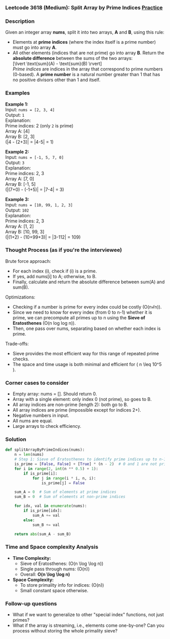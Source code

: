 ### Leetcode 3618 (Medium): Split Array by Prime Indices [Practice](https://leetcode.com/problems/split-array-by-prime-indices)

### Description  
Given an integer array **nums**, split it into two arrays, **A** and **B**, using this rule:
- Elements at **prime indices** (where the index itself is a prime number) must go into array **A**.
- All other elements (indices that are not prime) go into array **B**.
Return the **absolute difference** between the sums of the two arrays:  
\[\lvert \text{sum}(A) - \text{sum}(B) \rvert\]  
*Prime indices* are indices in the array that correspond to prime numbers (0-based). A **prime number** is a natural number greater than 1 that has no positive divisors other than 1 and itself.

### Examples  

**Example 1:**  
Input: `nums = [2, 3, 4]`  
Output: `1`  
Explanation:  
Prime indices: 2 (only `2` is prime)  
Array A: [4]  
Array B: [2, 3]  
\(|4 - (2+3)| = |4-5| = 1\)

**Example 2:**  
Input: `nums = [-1, 5, 7, 0]`  
Output: `3`  
Explanation:  
Prime indices: 2, 3  
Array A: [7, 0]  
Array B: [-1, 5]  
\(|(7+0) - (-1+5)| = |7-4| = 3\)

**Example 3:**  
Input: `nums = [10, 99, 1, 2, 3]`  
Output: `102`  
Explanation:  
Prime indices: 2, 3  
Array A: [1, 2]  
Array B: [10, 99, 3]  
\(|(1+2) - (10+99+3)| = |3-112| = 109\)

### Thought Process (as if you're the interviewee)  
Brute force approach:  
- For each index \(i\), check if \(i\) is a prime.
- If yes, add nums[i] to A; otherwise, to B.
- Finally, calculate and return the absolute difference between sum(A) and sum(B).

Optimizations:  
- Checking if a number is prime for every index could be costly (O(n√n)).  
- Since we need to know for every index (from 0 to n-1) whether it is prime, we can precompute all primes up to n using the **Sieve of Eratosthenes** (O(n log log n)).  
- Then, one pass over nums, separating based on whether each index is prime.

Trade-offs:  
- Sieve provides the most efficient way for this range of repeated prime checks.
- The space and time usage is both minimal and efficient for \( n \leq 10^5 \).

### Corner cases to consider  
- Empty array: nums = []. Should return 0.
- Array with a single element: only index 0 (not prime), so goes to B.
- All array indices are non-prime (length 2): both go to B.
- All array indices are prime (impossible except for indices 2+).
- Negative numbers in input.
- All nums are equal.
- Large arrays to check efficiency.

### Solution

```python
def splitArrayByPrimeIndices(nums):
    n = len(nums)
    # Step 1: Sieve of Eratosthenes to identify prime indices up to n-1
    is_prime = [False, False] + [True] * (n - 2)  # 0 and 1 are not prime
    for i in range(2, int(n ** 0.5) + 1):
        if is_prime[i]:
            for j in range(i * i, n, i):
                is_prime[j] = False

    sum_A = 0  # Sum of elements at prime indices
    sum_B = 0  # Sum of elements at non-prime indices

    for idx, val in enumerate(nums):
        if is_prime[idx]:
            sum_A += val
        else:
            sum_B += val

    return abs(sum_A - sum_B)
```

### Time and Space complexity Analysis  

- **Time Complexity:**  
  - Sieve of Eratosthenes: \(O(n \log \log n)\)
  - Single pass through nums: \(O(n)\)  
  - Overall: **O(n \log \log n)**
- **Space Complexity:**  
  - To store primality info for indices: \(O(n)\)
  - Small constant space otherwise.

### Follow-up questions  
- What if we want to generalize to other "special index" functions, not just primes?
- What if the array is streaming, i.e., elements come one-by-one? Can you process without storing the whole primality sieve?